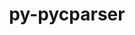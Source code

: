 ---
title: "py-pycparser"
layout: cache
categories: [package, develop-2024-10-13]
meta: {"versions": ["2.21"], "compilers": ["apple-clang@=15.0.0", "cce@=15.0.1", "gcc@=11.1.0", "gcc@=11.4.0", "gcc@=13.2.0", "gcc@=7.3.1", "gcc@=7.5.0", "gcc@=9.4.0", "oneapi@=2024.2.1"], "oss": ["amzn2", "rhel8", "ubuntu18.04", "ubuntu20.04", "ubuntu22.04", "ubuntu24.04", "ventura"], "platforms": ["darwin", "linux"], "targets": ["aarch64", "neoverse_n1", "neoverse_v1", "neoverse_v2", "ppc64le", "x86_64_v3", "zen4"], "stacks": ["aws-isc", "aws-isc-aarch64", "data-vis-sdk", "e4s", "e4s-cray-rhel", "e4s-neoverse-v2", "e4s-neoverse_v1", "e4s-oneapi", "e4s-power", "ml-darwin-aarch64-mps", "ml-linux-x86_64-cpu", "ml-linux-x86_64-cuda", "radiuss", "root"], "num_specs": 15, "num_specs_by_stack": {"root": 15, "ml-darwin-aarch64-mps": 1, "aws-isc-aarch64": 2, "aws-isc": 1, "e4s-cray-rhel": 1, "radiuss": 1, "e4s-power": 1, "data-vis-sdk": 2, "e4s-neoverse_v1": 1, "e4s-neoverse-v2": 1, "e4s": 2, "e4s-oneapi": 1, "ml-linux-x86_64-cuda": 1, "ml-linux-x86_64-cpu": 1}}
spec_details: [{"hash": "i6hlkzgn2j24x3kbgxncgiseivrcw5gr", "compiler": "apple-clang@=15.0.0", "versions": ["2.21"], "os": "ventura", "platform": "darwin", "target": "aarch64", "variants": ["build_system=python_pip"], "stacks": ["root", "ml-darwin-aarch64-mps"], "size": "-", "tarball": "https://binaries.spack.io/develop-2024-10-13/build_cache/darwin-ventura-aarch64/apple-clang-15.0.0/py-pycparser-2.21/darwin-ventura-aarch64-apple-clang-15.0.0-py-pycparser-2.21-i6hlkzgn2j24x3kbgxncgiseivrcw5gr.spack"}, {"hash": "wvtwukgqkvpyav3646xy6ioez5azntrk", "compiler": "gcc@=7.3.1", "versions": ["2.21"], "os": "amzn2", "platform": "linux", "target": "aarch64", "variants": ["build_system=python_pip"], "stacks": ["aws-isc-aarch64", "root"], "size": "-", "tarball": "https://binaries.spack.io/develop-2024-10-13/build_cache/linux-amzn2-aarch64/gcc-7.3.1/py-pycparser-2.21/linux-amzn2-aarch64-gcc-7.3.1-py-pycparser-2.21-wvtwukgqkvpyav3646xy6ioez5azntrk.spack"}, {"hash": "qxsbm4ii6qgbjlxv6cxmfpfcjm4p472q", "compiler": "gcc@=7.3.1", "versions": ["2.21"], "os": "amzn2", "platform": "linux", "target": "neoverse_n1", "variants": ["build_system=python_pip"], "stacks": ["aws-isc-aarch64", "root"], "size": "-", "tarball": "https://binaries.spack.io/develop-2024-10-13/build_cache/linux-amzn2-neoverse_n1/gcc-7.3.1/py-pycparser-2.21/linux-amzn2-neoverse_n1-gcc-7.3.1-py-pycparser-2.21-qxsbm4ii6qgbjlxv6cxmfpfcjm4p472q.spack"}, {"hash": "brar5folugbn5vs2dc7mmsg7v2g7d2le", "compiler": "gcc@=7.3.1", "versions": ["2.21"], "os": "amzn2", "platform": "linux", "target": "x86_64_v3", "variants": ["build_system=python_pip"], "stacks": ["aws-isc", "root"], "size": "-", "tarball": "https://binaries.spack.io/develop-2024-10-13/build_cache/linux-amzn2-x86_64_v3/gcc-7.3.1/py-pycparser-2.21/linux-amzn2-x86_64_v3-gcc-7.3.1-py-pycparser-2.21-brar5folugbn5vs2dc7mmsg7v2g7d2le.spack"}, {"hash": "ou2nswwyfzo5d25yso7iufv6oehsylst", "compiler": "cce@=15.0.1", "versions": ["2.21"], "os": "rhel8", "platform": "linux", "target": "zen4", "variants": ["build_system=python_pip"], "stacks": ["e4s-cray-rhel", "root"], "size": "-", "tarball": "https://binaries.spack.io/develop-2024-10-13/build_cache/linux-rhel8-zen4/cce-15.0.1/py-pycparser-2.21/linux-rhel8-zen4-cce-15.0.1-py-pycparser-2.21-ou2nswwyfzo5d25yso7iufv6oehsylst.spack"}, {"hash": "wsyisxl5e647ipdhemuwkzbl5qhtvwdi", "compiler": "gcc@=7.5.0", "versions": ["2.21"], "os": "ubuntu18.04", "platform": "linux", "target": "x86_64_v3", "variants": ["build_system=python_pip"], "stacks": ["root", "radiuss"], "size": "-", "tarball": "https://binaries.spack.io/develop-2024-10-13/build_cache/linux-ubuntu18.04-x86_64_v3/gcc-7.5.0/py-pycparser-2.21/linux-ubuntu18.04-x86_64_v3-gcc-7.5.0-py-pycparser-2.21-wsyisxl5e647ipdhemuwkzbl5qhtvwdi.spack"}, {"hash": "2g6tkzcgfnnlgqzjhsypyyhstrjpam44", "compiler": "gcc@=9.4.0", "versions": ["2.21"], "os": "ubuntu20.04", "platform": "linux", "target": "ppc64le", "variants": ["build_system=python_pip"], "stacks": ["e4s-power", "root"], "size": "-", "tarball": "https://binaries.spack.io/develop-2024-10-13/build_cache/linux-ubuntu20.04-ppc64le/gcc-9.4.0/py-pycparser-2.21/linux-ubuntu20.04-ppc64le-gcc-9.4.0-py-pycparser-2.21-2g6tkzcgfnnlgqzjhsypyyhstrjpam44.spack"}, {"hash": "epy4jpzcjdm4jw4wszjre6ujd7l24lrz", "compiler": "gcc@=11.1.0", "versions": ["2.21"], "os": "ubuntu20.04", "platform": "linux", "target": "x86_64_v3", "variants": ["build_system=python_pip"], "stacks": ["data-vis-sdk", "root"], "size": "-", "tarball": "https://binaries.spack.io/develop-2024-10-13/build_cache/linux-ubuntu20.04-x86_64_v3/gcc-11.1.0/py-pycparser-2.21/linux-ubuntu20.04-x86_64_v3-gcc-11.1.0-py-pycparser-2.21-epy4jpzcjdm4jw4wszjre6ujd7l24lrz.spack"}, {"hash": "egzvaslouthqs3cikpw6zyesiwel5gmz", "compiler": "gcc@=11.1.0", "versions": ["2.21"], "os": "ubuntu20.04", "platform": "linux", "target": "x86_64_v3", "variants": ["build_system=python_pip"], "stacks": ["data-vis-sdk", "root"], "size": "-", "tarball": "https://binaries.spack.io/develop-2024-10-13/build_cache/linux-ubuntu20.04-x86_64_v3/gcc-11.1.0/py-pycparser-2.21/linux-ubuntu20.04-x86_64_v3-gcc-11.1.0-py-pycparser-2.21-egzvaslouthqs3cikpw6zyesiwel5gmz.spack"}, {"hash": "ky7ajnsl7gfv3xrinm2keoqhn4dutvfl", "compiler": "gcc@=11.4.0", "versions": ["2.21"], "os": "ubuntu22.04", "platform": "linux", "target": "neoverse_v1", "variants": ["build_system=python_pip"], "stacks": ["root", "e4s-neoverse_v1"], "size": "-", "tarball": "https://binaries.spack.io/develop-2024-10-13/build_cache/linux-ubuntu22.04-neoverse_v1/gcc-11.4.0/py-pycparser-2.21/linux-ubuntu22.04-neoverse_v1-gcc-11.4.0-py-pycparser-2.21-ky7ajnsl7gfv3xrinm2keoqhn4dutvfl.spack"}, {"hash": "chjqcklr6bh5zsrujps2sp4xiqtulagz", "compiler": "gcc@=11.4.0", "versions": ["2.21"], "os": "ubuntu22.04", "platform": "linux", "target": "neoverse_v2", "variants": ["build_system=python_pip"], "stacks": ["root", "e4s-neoverse-v2"], "size": "-", "tarball": "https://binaries.spack.io/develop-2024-10-13/build_cache/linux-ubuntu22.04-neoverse_v2/gcc-11.4.0/py-pycparser-2.21/linux-ubuntu22.04-neoverse_v2-gcc-11.4.0-py-pycparser-2.21-chjqcklr6bh5zsrujps2sp4xiqtulagz.spack"}, {"hash": "eykdxbmqnkbzn6oatte7tq72dshi5zlo", "compiler": "gcc@=11.4.0", "versions": ["2.21"], "os": "ubuntu22.04", "platform": "linux", "target": "x86_64_v3", "variants": ["build_system=python_pip"], "stacks": ["e4s", "root"], "size": "-", "tarball": "https://binaries.spack.io/develop-2024-10-13/build_cache/linux-ubuntu22.04-x86_64_v3/gcc-11.4.0/py-pycparser-2.21/linux-ubuntu22.04-x86_64_v3-gcc-11.4.0-py-pycparser-2.21-eykdxbmqnkbzn6oatte7tq72dshi5zlo.spack"}, {"hash": "boe7uxm5bzh2w6xx5ywtirhuha47bbsk", "compiler": "gcc@=11.4.0", "versions": ["2.21"], "os": "ubuntu22.04", "platform": "linux", "target": "x86_64_v3", "variants": ["build_system=python_pip"], "stacks": ["e4s", "root"], "size": "-", "tarball": "https://binaries.spack.io/develop-2024-10-13/build_cache/linux-ubuntu22.04-x86_64_v3/gcc-11.4.0/py-pycparser-2.21/linux-ubuntu22.04-x86_64_v3-gcc-11.4.0-py-pycparser-2.21-boe7uxm5bzh2w6xx5ywtirhuha47bbsk.spack"}, {"hash": "w32fh3sggdacuz7a6lsfzysk45kqvkyp", "compiler": "oneapi@=2024.2.1", "versions": ["2.21"], "os": "ubuntu22.04", "platform": "linux", "target": "x86_64_v3", "variants": ["build_system=python_pip"], "stacks": ["root", "e4s-oneapi"], "size": "-", "tarball": "https://binaries.spack.io/develop-2024-10-13/build_cache/linux-ubuntu22.04-x86_64_v3/oneapi-2024.2.1/py-pycparser-2.21/linux-ubuntu22.04-x86_64_v3-oneapi-2024.2.1-py-pycparser-2.21-w32fh3sggdacuz7a6lsfzysk45kqvkyp.spack"}, {"hash": "idrmreymw6cgztdsikgjrqj3inl5nywc", "compiler": "gcc@=13.2.0", "versions": ["2.21"], "os": "ubuntu24.04", "platform": "linux", "target": "x86_64_v3", "variants": ["build_system=python_pip"], "stacks": ["ml-linux-x86_64-cuda", "root", "ml-linux-x86_64-cpu"], "size": "-", "tarball": "https://binaries.spack.io/develop-2024-10-13/build_cache/linux-ubuntu24.04-x86_64_v3/gcc-13.2.0/py-pycparser-2.21/linux-ubuntu24.04-x86_64_v3-gcc-13.2.0-py-pycparser-2.21-idrmreymw6cgztdsikgjrqj3inl5nywc.spack"}]
---